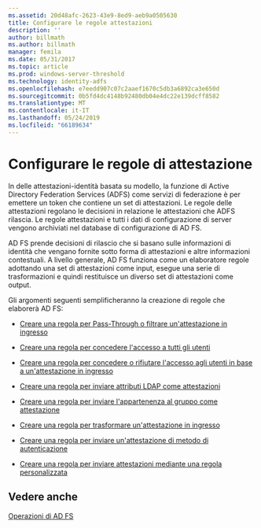 ```yaml
---
ms.assetid: 20d48afc-2623-43e9-8ed9-aeb9a0505630
title: Configurare le regole attestazioni
description: ''
author: billmath
ms.author: billmath
manager: femila
ms.date: 05/31/2017
ms.topic: article
ms.prod: windows-server-threshold
ms.technology: identity-adfs
ms.openlocfilehash: e7eedd907c07c2aaef1670c5db3a6892ca3e650d
ms.sourcegitcommit: 0b5fd4dc4148b92480db04e4dc22e139dcff8582
ms.translationtype: MT
ms.contentlocale: it-IT
ms.lasthandoff: 05/24/2019
ms.locfileid: "66189634"
---
```

# <a name="configure-claim-rules"></a>Configurare le regole di attestazione

In delle attestazioni\-identità basata su modello, la funzione di Active Directory Federation Services (ADFS) come servizi di federazione è per emettere un token che contiene un set di attestazioni. Le regole delle attestazioni regolano le decisioni in relazione le attestazioni che ADFS rilascia. Le regole attestazioni e tutti i dati di configurazione di server vengono archiviati nel database di configurazione di AD FS.  
  
AD FS prende decisioni di rilascio che si basano sulle informazioni di identità che vengano fornite sotto forma di attestazioni e altre informazioni contestuali. A livello generale, AD FS funziona come un elaboratore regole adottando una set di attestazioni come input, esegue una serie di trasformazioni e quindi restituisce un diverso set di attestazioni come output. 

Gli argomenti seguenti semplificheranno la creazione di regole che elaborerà AD FS: 
  
-   [Creare una regola per Pass-Through o filtrare un'attestazione in ingresso](../../ad-fs/operations/Create-a-Rule-to-Pass-Through-or-Filter-an-Incoming-Claim.md)  
  
-   [Creare una regola per concedere l'accesso a tutti gli utenti](../../ad-fs/operations/Create-a-Rule-to-Permit-All-Users.md)  
  
-   [Creare una regola per concedere o rifiutare l'accesso agli utenti in base a un'attestazione in ingresso](../../ad-fs/operations/Create-a-Rule-to-Permit-or-Deny-Users-Based-on-an-Incoming-Claim.md)  
  
-   [Creare una regola per inviare attributi LDAP come attestazioni](../../ad-fs/operations/Create-a-Rule-to-Send-LDAP-Attributes-as-Claims.md)  
  
-   [Creare una regola per inviare l'appartenenza al gruppo come attestazione](../../ad-fs/operations/Create-a-Rule-to-Send-Group-Membership-as-a-Claim.md)  
  
-   [Creare una regola per trasformare un'attestazione in ingresso](../../ad-fs/operations/Create-a-Rule-to-Transform-an-Incoming-Claim.md)  
  
-   [Creare una regola per inviare un'attestazione di metodo di autenticazione](../../ad-fs/operations/Create-a-Rule-to-Send-an-Authentication-Method-Claim.md)  
  
-   [Creare una regola per inviare attestazioni mediante una regola personalizzata](../../ad-fs/operations/Create-a-Rule-to-Send-Claims-Using-a-Custom-rule.md)  

## <a name="see-also"></a>Vedere anche  
[Operazioni di AD FS](../../ad-fs/AD-FS-2016-Operations.md) 
